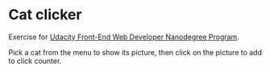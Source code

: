 Cat clicker
===========

Exercise for [Udacity Front-End Web
Developer Nanodegree Program](https://eu.udacity.com/course/front-end-web-developer-nanodegree--nd001).

Pick a cat from the menu to show its picture, then click on the picture to
add to click counter.
